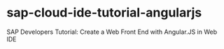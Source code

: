 # sap-cloud-ide-tutorial-angularjs
SAP Developers Tutorial: Create a Web Front End with Angular.JS in Web IDE
